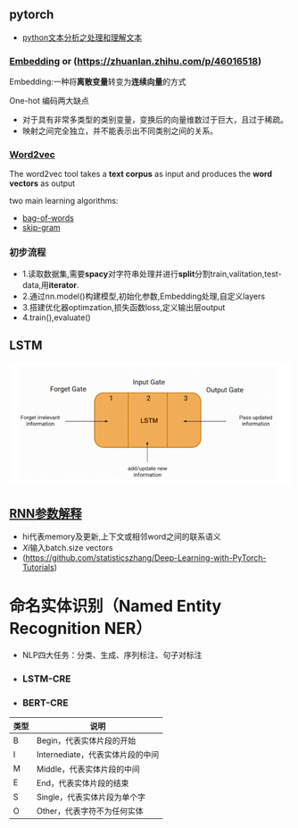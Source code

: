 ## pytorch

- [python文本分析之处理和理解文本](https://zhuanlan.zhihu.com/p/340879728)

### [Embedding](https://towardsdatascience.com/neural-network-embeddings-explained-4d028e6f0526) or (https://zhuanlan.zhihu.com/p/46016518)

Embedding:一种将**离散变量**转变为**连续向量**的方式

One-hot 编码两大缺点

- 对于具有非常多类型的类别变量，变换后的向量维数过于巨大，且过于稀疏。
- 映射之间完全独立，并不能表示出不同类别之间的关系。

### [Word2vec](https://code.google.com/archive/p/word2vec/)

The word2vec tool takes a **text corpus** as input and produces the **word vectors** as output

two main learning algorithms:
- [bag-of-words](https://arxiv.org/pdf/1301.3781.pdf)
- [skip-gram](https://arxiv.org/pdf/1310.4546.pdf)

### 初步流程
- 1.读取数据集,需要**spacy**对字符串处理并进行**split**分割train,valitation,test-data,用**iterator**.
- 2.通过nn.model()构建模型,初始化参数,Embedding处理,自定义layers
- 3.搭建优化器optimzation,损失函数loss,定义输出层output
- 4.train(),evaluate()

## LSTM

![](Emotional_Analysis/assets/LSTM.png)


## [RNN参数解释](https://www.bilibili.com/video/BV1dZ4y1g7DE?p=3&spm_id_from=pageDriver)
- hi代表memory及更新,上下文或相邻word之间的联系语义
- $Xi$输入batch.size vectors
- (https://github.com/statisticszhang/Deep-Learning-with-PyTorch-Tutorials)



# 命名实体识别（Named Entity Recognition NER）
- NLP四大任务：分类、生成、序列标注、句子对标注
- ### LSTM-CRE
- ### BERT-CRE

类型|说明
--|--|
B|Begin，代表实体片段的开始
I|Internediate，代表实体片段的中间
M|Middle，代表实体片段的中间
E|End，代表实体片段的结束
S|Single，代表实体片段为单个字
O|Other，代表字符不为任何实体